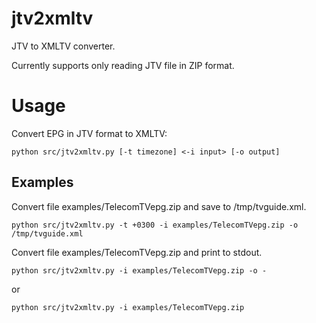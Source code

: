 # jtv2xmltv

JTV to XMLTV converter.

Currently supports only reading JTV file in ZIP format.

# Usage

Convert EPG in JTV format to XMLTV:

```
python src/jtv2xmltv.py [-t timezone] <-i input> [-o output]
```

## Examples

Convert file examples/TelecomTVepg.zip and save to /tmp/tvguide.xml.

```
python src/jtv2xmltv.py -t +0300 -i examples/TelecomTVepg.zip -o /tmp/tvguide.xml
```

Convert file examples/TelecomTVepg.zip and print to stdout.

```
python src/jtv2xmltv.py -i examples/TelecomTVepg.zip -o -
```

or

```
python src/jtv2xmltv.py -i examples/TelecomTVepg.zip
```
